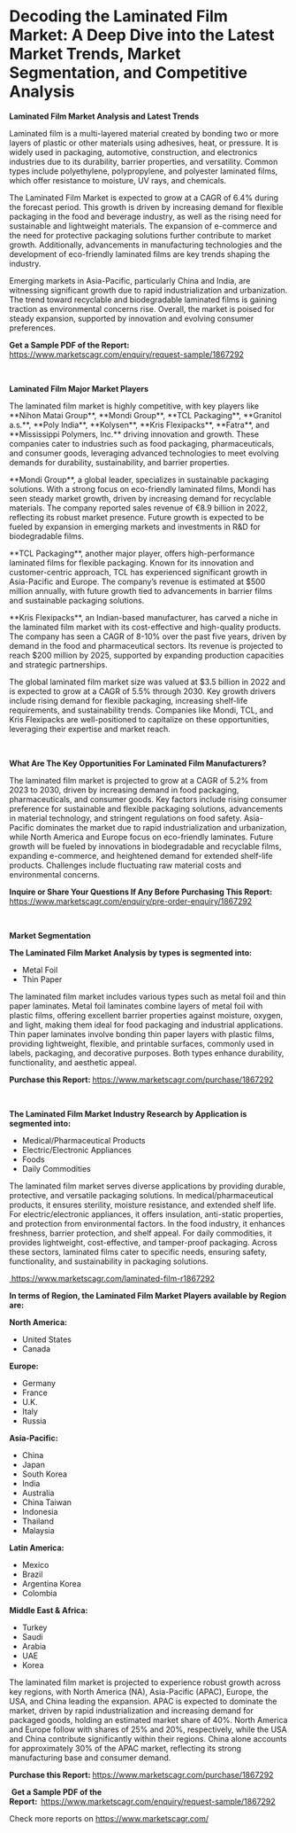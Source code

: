 <p><h1>Decoding the Laminated Film Market: A Deep Dive into the Latest Market Trends, Market Segmentation, and Competitive Analysis</h1></p><p><strong>Laminated Film Market Analysis and Latest Trends</strong></p>
<p><p>Laminated film is a multi-layered material created by bonding two or more layers of plastic or other materials using adhesives, heat, or pressure. It is widely used in packaging, automotive, construction, and electronics industries due to its durability, barrier properties, and versatility. Common types include polyethylene, polypropylene, and polyester laminated films, which offer resistance to moisture, UV rays, and chemicals.</p><p>The Laminated Film Market is expected to grow at a CAGR of 6.4% during the forecast period. This growth is driven by increasing demand for flexible packaging in the food and beverage industry, as well as the rising need for sustainable and lightweight materials. The expansion of e-commerce and the need for protective packaging solutions further contribute to market growth. Additionally, advancements in manufacturing technologies and the development of eco-friendly laminated films are key trends shaping the industry.</p><p>Emerging markets in Asia-Pacific, particularly China and India, are witnessing significant growth due to rapid industrialization and urbanization. The trend toward recyclable and biodegradable laminated films is gaining traction as environmental concerns rise. Overall, the market is poised for steady expansion, supported by innovation and evolving consumer preferences.</p></p>
<p><strong>Get a Sample PDF of the Report:&nbsp;</strong> <a href="https://www.marketscagr.com/enquiry/request-sample/1867292?utm_campaign=2253&utm_medium=2&utm_source=Github&utm_content=ia&utm_term=30012025&utm_id=laminated-film">https://www.marketscagr.com/enquiry/request-sample/1867292</a></p>
<p>&nbsp;</p>
<p><strong>Laminated Film Major Market Players</strong></p>
<p><p>The laminated film market is highly competitive, with key players like **Nihon Matai Group**, **Mondi Group**, **TCL Packaging**, **Granitol a.s.**, **Poly India**, **Kolysen**, **Kris Flexipacks**, **Fatra**, and **Mississippi Polymers, Inc.** driving innovation and growth. These companies cater to industries such as food packaging, pharmaceuticals, and consumer goods, leveraging advanced technologies to meet evolving demands for durability, sustainability, and barrier properties.</p><p>**Mondi Group**, a global leader, specializes in sustainable packaging solutions. With a strong focus on eco-friendly laminated films, Mondi has seen steady market growth, driven by increasing demand for recyclable materials. The company reported sales revenue of €8.9 billion in 2022, reflecting its robust market presence. Future growth is expected to be fueled by expansion in emerging markets and investments in R&D for biodegradable films.</p><p>**TCL Packaging**, another major player, offers high-performance laminated films for flexible packaging. Known for its innovation and customer-centric approach, TCL has experienced significant growth in Asia-Pacific and Europe. The company’s revenue is estimated at $500 million annually, with future growth tied to advancements in barrier films and sustainable packaging solutions.</p><p>**Kris Flexipacks**, an Indian-based manufacturer, has carved a niche in the laminated film market with its cost-effective and high-quality products. The company has seen a CAGR of 8-10% over the past five years, driven by demand in the food and pharmaceutical sectors. Its revenue is projected to reach $200 million by 2025, supported by expanding production capacities and strategic partnerships.</p><p>The global laminated film market size was valued at $3.5 billion in 2022 and is expected to grow at a CAGR of 5.5% through 2030. Key growth drivers include rising demand for flexible packaging, increasing shelf-life requirements, and sustainability trends. Companies like Mondi, TCL, and Kris Flexipacks are well-positioned to capitalize on these opportunities, leveraging their expertise and market reach.</p></p>
<p>&nbsp;</p>
<p><strong>What Are The Key Opportunities For Laminated Film Manufacturers?</strong></p>
<p><p>The laminated film market is projected to grow at a CAGR of 5.2% from 2023 to 2030, driven by increasing demand in food packaging, pharmaceuticals, and consumer goods. Key factors include rising consumer preference for sustainable and flexible packaging solutions, advancements in material technology, and stringent regulations on food safety. Asia-Pacific dominates the market due to rapid industrialization and urbanization, while North America and Europe focus on eco-friendly laminates. Future growth will be fueled by innovations in biodegradable and recyclable films, expanding e-commerce, and heightened demand for extended shelf-life products. Challenges include fluctuating raw material costs and environmental concerns.</p></p>
<p><strong>Inquire or Share Your Questions If Any Before Purchasing This Report:</strong> <a href="https://www.marketscagr.com/enquiry/pre-order-enquiry/1867292?utm_campaign=2253&utm_medium=2&utm_source=Github&utm_content=ia&utm_term=30012025&utm_id=laminated-film">https://www.marketscagr.com/enquiry/pre-order-enquiry/1867292</a></p>
<p>&nbsp;</p>
<p><strong>Market Segmentation</strong></p>
<p><strong>The Laminated Film Market Analysis by types is segmented into:</strong></p>
<p><ul><li>Metal Foil</li><li>Thin Paper</li></ul></p>
<p><p>The laminated film market includes various types such as metal foil and thin paper laminates. Metal foil laminates combine layers of metal foil with plastic films, offering excellent barrier properties against moisture, oxygen, and light, making them ideal for food packaging and industrial applications. Thin paper laminates involve bonding thin paper layers with plastic films, providing lightweight, flexible, and printable surfaces, commonly used in labels, packaging, and decorative purposes. Both types enhance durability, functionality, and aesthetic appeal.</p></p>
<p><strong>Purchase this Report:&nbsp;</strong><a href="https://www.marketscagr.com/purchase/1867292?utm_campaign=2253&utm_medium=2&utm_source=Github&utm_content=ia&utm_term=30012025&utm_id=laminated-film">https://www.marketscagr.com/purchase/1867292</a></p>
<p>&nbsp;</p>
<p><strong>The Laminated Film Market Industry Research by Application is segmented into:</strong></p>
<p><ul><li>Medical/Pharmaceutical Products</li><li>Electric/Electronic Appliances</li><li>Foods</li><li>Daily Commodities</li></ul></p>
<p><p>The laminated film market serves diverse applications by providing durable, protective, and versatile packaging solutions. In medical/pharmaceutical products, it ensures sterility, moisture resistance, and extended shelf life. For electric/electronic appliances, it offers insulation, anti-static properties, and protection from environmental factors. In the food industry, it enhances freshness, barrier protection, and shelf appeal. For daily commodities, it provides lightweight, cost-effective, and tamper-proof packaging. Across these sectors, laminated films cater to specific needs, ensuring safety, functionality, and sustainability in packaging solutions.</p></p>
<p><a href="https://www.marketscagr.com/laminated-film-r1867292?utm_campaign=2253&utm_medium=2&utm_source=Github&utm_content=ia&utm_term=30012025&utm_id=laminated-film">&nbsp;https://www.marketscagr.com/laminated-film-r1867292</a></p>
<p><strong>In terms of Region, the Laminated Film Market Players available by Region are:</strong></p>
<p>
    <p> <strong> North America: </strong>
        <ul>
            <li>United States</li>
            <li>Canada</li>
        </ul>
        </p> 
    <p> <strong> Europe: </strong>
        <ul>
            <li>Germany</li>
            <li>France</li>
            <li>U.K.</li>
            <li>Italy</li>
            <li>Russia</li>
        </ul>
        </p> 
    <p> <strong> Asia-Pacific: </strong>
        <ul>
            <li>China</li>
            <li>Japan</li>
            <li>South Korea</li>
            <li>India</li>
            <li>Australia</li>
            <li>China Taiwan</li>
            <li>Indonesia</li>
            <li>Thailand</li>
            <li>Malaysia</li>
        </ul>
        </p> 
    <p> <strong> Latin America: </strong>
        <ul>
            <li>Mexico</li>
            <li>Brazil</li>
            <li>Argentina Korea</li>
            <li>Colombia</li>
        </ul>
        </p> 
    <p> <strong> Middle East & Africa: </strong>
        <ul>
            <li>Turkey</li>
            <li>Saudi</li>
            <li>Arabia</li>
            <li>UAE</li>
            <li>Korea</li>
        </ul>
    </p>
    </p>
<p><p>The laminated film market is projected to experience robust growth across key regions, with North America (NA), Asia-Pacific (APAC), Europe, the USA, and China leading the expansion. APAC is expected to dominate the market, driven by rapid industrialization and increasing demand for packaged goods, holding an estimated market share of 40%. North America and Europe follow with shares of 25% and 20%, respectively, while the USA and China contribute significantly within their regions. China alone accounts for approximately 30% of the APAC market, reflecting its strong manufacturing base and consumer demand.</p></p>
<p><strong>Purchase this Report: </strong><a href="https://www.marketscagr.com/purchase/1867292?utm_campaign=2253&utm_medium=2&utm_source=Github&utm_content=ia&utm_term=30012025&utm_id=laminated-film">https://www.marketscagr.com/purchase/1867292</a></p>
<p>&nbsp;<strong>Get a Sample PDF of the Report:&nbsp;&nbsp;</strong><a href="https://www.marketscagr.com/enquiry/request-sample/1867292?utm_campaign=2253&utm_medium=2&utm_source=Github&utm_content=ia&utm_term=30012025&utm_id=laminated-film">https://www.marketscagr.com/enquiry/request-sample/1867292</a></p>
<p><strong></strong></p>
<p>Check more reports on <a href="https://www.marketscagr.com/?utm_campaign=2253&utm_medium=2&utm_source=Github&utm_content=ia&utm_term=30012025&utm_id=laminated-film">https://www.marketscagr.com/</a></p>